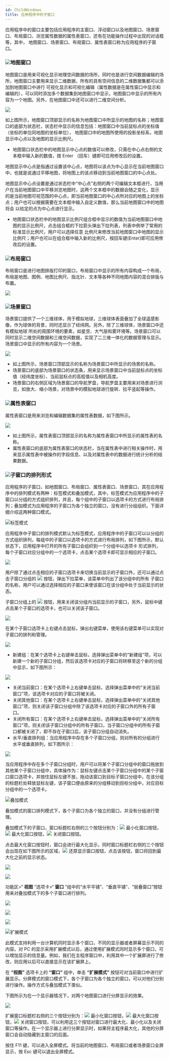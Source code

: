 ```yaml
---
id: ChildWindows
title: 应用程序中的子窗口
---
```

应用程序中的窗口主要包括应用程序的主窗口、浮动窗口以及地图窗口、场景窗口、布局窗口、浏览属性数据的属性表窗口，还有在功能操作过程中出现的对话框等，其中，
地图窗口、场景窗口、布局窗口、属性表窗口称为应用程序的子窗口。

### ![](img/read.gif)地图窗口

地图窗口是用来可视化显示地理空间数据的场所，同时也是进行空间数据编辑的场所，地图窗口主要用来显示二维数据，所有的具有空间信息的二维数据集都可以添加到地图窗口中进行
可视化显示和可视化编辑（属性数据是在属性窗口中显示和编辑的），可以同时添加多个数据集到地图窗口中显示，地图窗口中显示的所有内容为一个地图。另外，在地图窗口中还可以进行二维空间分析。

![](img/MapWin.png)  

  
如上图所示，地图窗口顶部显示的名称为地图窗口中所显示的地图的名称；地图窗口的底部为状态栏，状态栏中显示的信息包括：地图窗口中当前鼠标点的坐标值（坐标的单位同地图的坐标单位），
地图窗口中的地图所使用的投影坐标系，地图显示中心点以及地图的显示比例尺。

  * 地图窗口状态栏中的地图显示中心点的数值可以修改，只需在中心点右侧的文本框中输入新的数值，按 Enter （回车）键即可应用修改后的设置。

地图显示中心点是指通过设置该中心点，地图将以该点为中心显示在当前地图窗口中，也就是说通过平移地图，将地图上的该点移动到当前地图窗口的中心点处。

地图显示中心点设置是通过状态栏中“中心点”右侧的两个可编辑文本框进行，当用户在当前地图窗口中平移浏览地图时，这两个文本框中的数据会随之变化，显示
的是当前地图可视范围的中心点，即当前地图窗口的中心点所对应的地图上的坐标点；用户也可以根据需要在文本框中输入自定义数值，那么当前地图窗口中的地图将会
以给定的点为中心点进行显示。

  * 地图窗口状态栏中的地图显示比例尺组合框中显示的数值为当前地图窗口中地图的显示比例尺，点击组合框的下拉箭头弹出下拉列表，列表中例举了常用的标准显示比例尺，用户可以选择任意 比例尺来修改当前地图窗口中地图的显示比例尺；用户也可以在组合框中输入新的比例尺，按回车键(Enter)即可应用修改后的设置。

### ![](img/read.gif)布局窗口

布局窗口是进行地图排版打印的窗口，布局窗口中显示的所有内容构成一个布局，布局是地图、图例、地图比例尺、指北针、文本等各种不同地图内容的混合排版与布置。

![](img/LayoutWin.png)  

  
### ![](img/read.gif)场景窗口

场景窗口提供了一个三维球体，用于模拟地球，三维球体表面叠加了全球遥感影像，作为球体的背景，同时还显示了经纬网。另外，除了三维球体，场景窗口中还有模拟地球
所处的周围环境的要素，如星空、大气层和雾环境等。场景窗口可以同时显示二维空间数据和三维空间数据，实现了二三维一体化的数据管理与显示。
场景窗口中显示的所有内容为一个场景。

![](img/SceneWin.png)  

  
  * 如上图所示，场景窗口顶部显示的名称为场景窗口中所显示的场景的名称。
  * 场景窗口的底部为场景窗口的状态条，用来显示场景窗口中当前鼠标点的坐标值（经纬度坐标）、当前鼠标点的高程值以及相机高度。
  * 场景窗口的右侧区域为场景窗口的导航罗盘，导航罗盘主要用来对场景进行浏览，如放大、缩小场景，对场景中的模拟地球进行旋转、拉平竖起等操作。

### ![](img/read.gif)属性表窗口

属性表窗口是用来浏览和编辑数据集的属性表数据，如下图所示。

![](img/AttributeWin.png)  
 
  
  * 如上图所示，属性表窗口顶部显示的名称为属性表窗口中所显示的属性表的名称。
  * 属性表窗口的底部为属性表窗口的状态栏，当在属性表中进行相关操作时，用来显示属性表中被操作的字段信息、以及对属性表中的数据进行统计分析的结果数据。

### ![](img/read.gif)子窗口的排列形式

应用程序的子窗口，如地图窗口、布局窗口、属性表窗口、场景窗口，其在应用程序中的排列模式有两种：标签模式和叠加模式，其中，标签模式为应用程序中的子窗口以分组的方式组织排列，并且，每个组中的子窗口以选项卡的方式进行布局排列；叠加模式为应用程序的子窗口为各个独立的窗口，没有进行分组组织。下面详细介绍这两种窗口模式。

![](img/close.gif)标签模式

应用程序中子窗口的排列模式默认为标签模式，应用程序中的子窗口可以以分组的方式组织排列，每组中的子窗口以选项卡的方式进行布局排列，如下图所示，默认状态下，应用程序中打开的所有子窗口会组织到一个分组中以选项卡
形式排列，每个子窗口对应分组中的一个选项卡，点击某个选项卡即可显示相应的子窗口。

![](img/TabWindows.png)  

  
用户除了通过点击相应的子窗口选项卡来切换当前显示的子窗口外，还可以通过点击子窗口分组的 ![](img/ChildWinDropBut.png)
按钮，弹出下拉菜单，该菜单中列出了该分组中的所有 子窗口的名称，用户可以通过选择相应的子窗口来使该窗口在该分组中处于当前显示的状态。

子窗口分组上的 ![](img/ChildWinCloseBut.png)
按钮，用来关闭该分组内当前显示的子窗口，另外，鼠标中键点击某个子窗口的选项卡，也可以关闭该子窗口。

![](img/SetCurrentWin.png)  

  
在某个子窗口选项卡上右键点击鼠标，弹出右键菜单，使用该右键菜单可以实现对子窗口的排列和管理。

![](img/ChildWinTabRC.png)  
 
  
  * 新建组：在某个选项卡上右键单击鼠标，选择弹出菜单中的“新建组”项，可以新建一个新的子窗口分组，然后该选项卡对应的子窗口将转移至这个新的分组中显示，如下图所示：

![](img/NewChildWinGroup.png)  

  
  * 关闭当前窗口：在某个选项卡上右键单击鼠标，选择弹出菜单中的“关闭当前窗口”项，该选项卡对应的子窗口将被关闭。
  * 关闭其他窗口：在某个选项卡上右键单击鼠标，选择弹出菜单中的“关闭其他窗口”项，则关闭该子窗口分组中除了该选项卡对应的子窗口外的所有子窗口。
  * 关闭所有窗口：在某个选项卡上右键单击鼠标，选择弹出菜单中的“关闭所有窗口”项，则关闭该子窗口分组中的所有子窗口，当子窗口分组中的所有子窗口都被关闭了，即不存在子窗口后，该子窗口分组自动消失。
  * 水平/垂直排列组：当应用程序中存在多个子窗口分组，则对所有的分组进行水平或垂直排列，如下图所示：

![](img/ChildWinGPArrange.png)  

  
当应用程序中存在多个子窗口分组时，用户可以将某个子窗口分组中的窗口拖放到其他某个子窗口分组中，具体操作为：鼠标左键点击某个子窗口分组中的某个子窗口窗口选项卡，并按住鼠标左键不放，拖动该窗口到目标子窗口分组中，在该分组的标题栏处释放鼠标左键，该子窗口便由原来的分组移动到目标分组中，对应目标分组中的一个选项卡。

![](img/close.gif)叠加模式

叠加模式的窗口排列模式下，各个子窗口为各个独立的窗口，并没有分组进行管理。

叠加模式下的子窗口，窗口标题栏右侧的三个按钮分别为：![](img/min.png) 最小化窗口按钮，![](img/max.png)
最大化窗口按钮，![](img/closewin.png) 关闭窗口按钮。

点击最大化窗口按钮时，窗口会进行最大化显示，同时窗口标题栏右侧的三个按钮会出现在如下图所示的区域，![](img/recover.png)
还原显示窗口按钮，点击该按钮，窗口将回到最大化之前的显示状态。

![](img/MapWin2.png)  

![](img/AferMaxWin.png)  

  
功能区>“ **视图** ”选项卡>“ **窗口** ”组中的“水平平铺”、“垂直平铺”、“层叠窗口”按钮用来对叠加模式下的多个子窗口进行排列。

![](img/MapWin2H.png)  

![](img/MapWin2V.png)  

![](img/MapWin2M.png)  

![](img/close.gif)扩展模式

此模式支持利用一台计算机同时显示多个窗口，不同的显示器或者屏幕显示不同的内容。对 PC
的显示采用扩展模式以后，通过使用扩展模式同时显示多个窗口，可以增加显示的信息量。例如，我们在主程序窗口中，利用其中一个扩展屏进行了修改，则应用以后可以直接显示在该扩展屏上。

在 **“视图”** 选项卡上的 **“窗口”** 组中，单击 **“扩展模式”**
按钮可对当前窗口中进行扩展显示。分屏模式的窗口模式下，各个子窗口为各个独立的窗口，可以对他们分别进行操作。操作方式与叠加模式下类似。

下图所示为在一个显示器情况下，对两个地图窗口进行分屏显示的效果。

![](img/MutilScreens.png)  

  
扩展窗口标题栏右侧的三个按钮分别为：![](img/min.png) 最小化窗口按钮，![](img/max.png)
最大化窗口按钮，![](img/closewin.png)
关闭窗口按钮，可以利用这三个按钮对窗口进行最大化、最小化以及关闭窗口等操作。在一个显示器上进行分屏显示时，如果将主程序最大化，其他的分屏窗口会自动隐藏到主窗口的后面。

按住 F11 键，可以进入全屏模式。将当前的地图窗口、布局窗口或者场景窗口全屏显示，按 Esc 键可以退出全屏模式。


